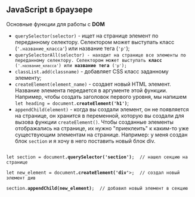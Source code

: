 ## JavaScript в браузере 

<p>Основные функции для работы с <b>DOM</b></p>

<ul>
    <li><code>querySelector(selector)</code> - ищет на странице элемент по переданному селектору. Селектором может выступать класс (<code>'.название_класса'</code>) или название тега (<code>'p'</code>);</li>
    <li><code>querySelectorAll(selector) - находит на странице все элементы по переданному селектору. Селектором может выступать <b>класс</b> (<code>'.название_класса'</code>) или <b>название тега</b> (<code>'p'</code>);</code></li>
    <li><code>classList.add(classname)</code> - добавляет CSS класс заданному элементу;</li>
    <li><code>createElement(element_name)</code> - создает новый HTML элемент. Название элемента передается в аргументе этой функции. Например, чтобы создать заголовок первого уровня, мы напишем <code>let heading = document.<b>createElement('h1')</b></code>;</li>
    <li><code>appendChild(element)</code> - когда вы создали элемент, он не появляется на странице, он хранится в переменной, которую вы создали для вызова функции <code>createElement()</code>. Чтобы созданные элементы отображались на странице, их нужно "приеклеить" к каким-то уже существующим элементам на странице. Например: у меня создан блок <code>section</code> и я хочу в него поставить новый блок div.</li>
</ul>

<pre><code>
let section = document<b>.querySelector('section')</b>;  // нашел секцию на странице 

let new_element = document<b>.createElement('div'</b>>;  // создал новый элемент див 

section.<b>appendChild(new_element)</b>;  // добавил новый элемент в секцию
</code></pre>